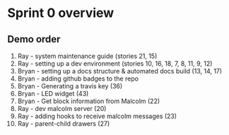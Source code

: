 # Sprint 0 overview

## Demo order

1. Ray - system maintenance guide (stories 21, 15)
1. Ray - setting up a dev environment (stories 10, 16, 18, 7, 8, 11, 9, 12)
1. Bryan - setting up a docs structure & automated docs build (13, 14, 17)
1. Bryan - adding github badges to the repo
1. Bryan - Generating a travis key (36)
1. Bryan - LED widget (43)
1. Bryan - Get block information from Malcolm (22)
1. Ray - dev malcolm server (20)
1. Ray - adding hooks to receive malcolm messages (23)
1. Ray - parent-child drawers (27)
